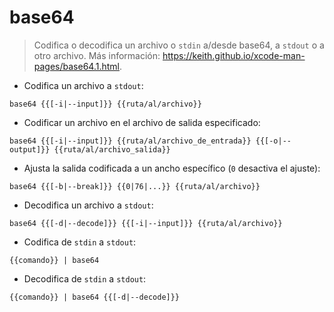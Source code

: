 # base64

> Codifica o decodifica un archivo o `stdin` a/desde base64, a `stdout` o a otro archivo.
> Más información: <https://keith.github.io/xcode-man-pages/base64.1.html>.

- Codifica un archivo a `stdout`:

`base64 {{[-i|--input]}} {{ruta/al/archivo}}`

- Codificar un archivo en el archivo de salida especificado:

`base64 {{[-i|--input]}} {{ruta/al/archivo_de_entrada}} {{[-o|--output]}} {{ruta/al/archivo_salida}}`

- Ajusta la salida codificada a un ancho específico (`0` desactiva el ajuste):

`base64 {{[-b|--break]}} {{0|76|...}} {{ruta/al/archivo}}`

- Decodifica un archivo a `stdout`:

`base64 {{[-d|--decode]}} {{[-i|--input]}} {{ruta/al/archivo}}`

- Codifica de `stdin` a `stdout`:

`{{comando}} | base64`

- Decodifica de `stdin` a `stdout`:

`{{comando}} | base64 {{[-d|--decode]}}`
